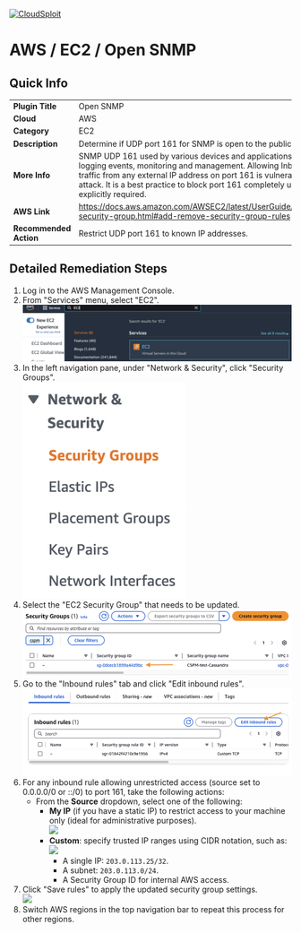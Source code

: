 [![CloudSploit](https://cloudsploit.com/img/logo-new-big-text-100.png "CloudSploit")](https://cloudsploit.com)

# AWS / EC2 / Open SNMP

## Quick Info

| | |
|-|-|
| **Plugin Title** | Open SNMP |
| **Cloud** | AWS |
| **Category** | EC2 |
| **Description** | Determine if UDP port 161 for SNMP is open to the public. |
| **More Info** | SNMP UDP 161 used by various devices and applications for logging events, monitoring and management. Allowing Inbound traffic from any external IP address on port 161 is vulnerable to DoS attack. It is a best practice to block port 161 completely unless explicitly required. |
| **AWS Link** | https://docs.aws.amazon.com/AWSEC2/latest/UserGuide/changing-security-group.html#add-remove-security-group-rules |
| **Recommended Action** | Restrict UDP port 161 to known IP addresses. |

## Detailed Remediation Steps
1. Log in to the AWS Management Console.
2. From "Services" menu, select "EC2". </br> <img src="/resources/aws/ec2/open-snmp/step2.png"/>
3. In the left navigation pane, under "Network & Security", click "Security Groups".</br> <img src="/resources/aws/ec2/open-snmp/step3.png"/>
4. Select the "EC2 Security Group" that needs to be updated. </br> <img src="/resources/aws/ec2/open-snmp/step4.png"/>   
5. Go to the "Inbound rules" tab and click "Edit inbound rules".</br> <img src="/resources/aws/ec2/open-snmp/step5.png"/>
6. For any inbound rule allowing unrestricted access (source set to 0.0.0.0/0 or ::/0) to port 161, take the following actions:
   * From the **Source** dropdown, select one of the following:
     * **My IP** (if you have a static IP) to restrict access to your machine only (ideal for administrative purposes).</br> <img src="/resources/aws/ec2/open-snmp/step6-1.png"/> 
     * **Custom**: specify trusted IP ranges using CIDR notation, such as:</br> <img src="/resources/aws/ec2/open-snmp/step6-2.png"/> 
       * A single IP: `203.0.113.25/32`.
       * A subnet: `203.0.113.0/24`.
       * A Security Group ID for internal AWS access.
7. Click "Save rules" to apply the updated security group settings. </br> <img src="/resources/aws/ec2/open-snmp/step7.png"/>
8. Switch AWS regions in the top navigation bar to repeat this process for other regions.
